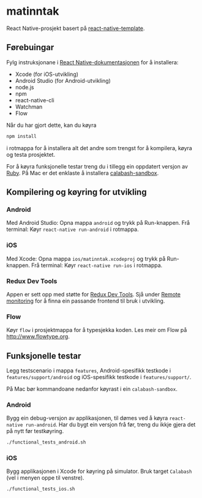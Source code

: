 # matinntak

React Native-prosjekt basert på [react-native-template](https://bitbucket.usit.uio.no/projects/MOB/repos/react-native-template).

## Førebuingar

Fylg instruksjonane i [React Native-dokumentasjonen](http://facebook.github.io/react-native/docs/getting-started.html) for å installera:
* Xcode (for iOS-utvikling)
* Android Studio (for Android-utvikling)
* node.js
* npm
* react-native-cli
* Watchman
* Flow

Når du har gjort dette, kan du køyra
```bash
npm install
```
i rotmappa for å installera alt det andre som trengst for å kompilera, køyra og testa prosjektet.

For å køyra funksjonelle testar treng du i tillegg ein oppdatert versjon av [Ruby](http://www.ruby-lang.org). På Mac er det enklaste å installera [calabash-sandbox](http://github.com/calabash/calabash-ios).



## Kompilering og køyring for utvikling

### Android

Med Android Studio: Opna mappa `android` og trykk på Run-knappen.
Frå terminal: Køyr `react-native run-android` i rotmappa.

### iOS

Med Xcode: Opna mappa `ios/matinntak.xcodeproj` og trykk på Run-knappen.
Frå terminal: Køyr `react-native run-ios` i rotmappa.

### Redux Dev Tools
Appen er sett opp med støtte for [Redux Dev Tools](https://github.com/zalmoxisus/remote-redux-devtools). Sjå under [Remote monitoring](https://github.com/zalmoxisus/remote-redux-devtools#remote-monitoring) for å finna ein passande frontend til bruk i utvikling.

### Flow
Køyr `flow` i prosjektmappa for å typesjekka koden. Les meir om Flow på http://www.flowtype.org.

## Funksjonelle testar

Legg testscenario i mappa `features`, Android-spesifikk testkode i `features/support/android` og iOS-spesifikk testkode i `features/support/`.

På Mac bør kommandoane nedanfor køyrast i ein `calabash-sandbox`.

### Android
Bygg ein debug-versjon av applikasjonen, til dømes ved å køyra `react-native run-android`. Har du bygt ein versjon frå før, treng du ikkje gjera det på nytt før testkøyring.
```bash
./functional_tests_android.sh
```

### iOS
Bygg applikasjonen i Xcode for køyring på simulator. Bruk target `Calabash` (vel i menyen oppe til venstre).
```bash
./functional_tests_ios.sh
```
